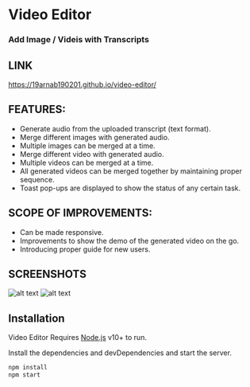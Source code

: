 # Video Editor

### Add Image / Videis with Transcripts

## LINK

https://19arnab190201.github.io/video-editor/

## FEATURES:

- Generate audio from the uploaded transcript (text format).
- Merge different images with generated audio.
- Multiple images can be merged at a time.
- Merge different video with generated audio.
- Multiple videos can be merged at a time.
- All generated videos can be merged together by maintaining proper sequence.
- Toast pop-ups are displayed to show the status of any certain task.

## SCOPE OF IMPROVEMENTS:

- Can be made responsive.
- Improvements to show the demo of the generated video on the go.
- Introducing proper guide for new users.

## SCREENSHOTS

![alt text](https://i.imgur.com/xJ9oFzY.png)
![alt text](https://i.imgur.com/OFe2G0n.png)

## Installation

Video Editor Requires [Node.js](https://nodejs.org/) v10+ to run.

Install the dependencies and devDependencies and start the server.

```sh
npm install
npm start
```
